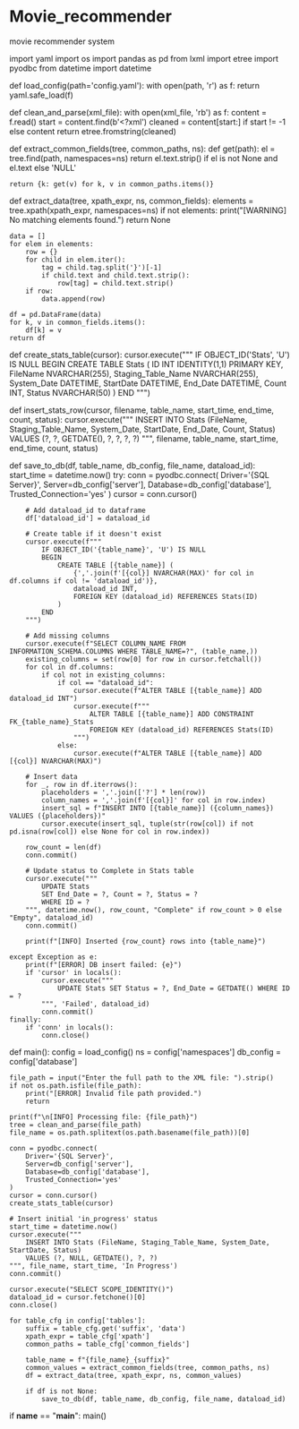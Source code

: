 # Movie_recommender
movie recommender system

import yaml
import os
import pandas as pd
from lxml import etree
import pyodbc
from datetime import datetime

def load_config(path='config.yaml'):
    with open(path, 'r') as f:
        return yaml.safe_load(f)

def clean_and_parse(xml_file):
    with open(xml_file, 'rb') as f:
        content = f.read()
    start = content.find(b'<?xml')
    cleaned = content[start:] if start != -1 else content
    return etree.fromstring(cleaned)

def extract_common_fields(tree, common_paths, ns):
    def get(path):
        el = tree.find(path, namespaces=ns)
        return el.text.strip() if el is not None and el.text else 'NULL'

    return {k: get(v) for k, v in common_paths.items()}

def extract_data(tree, xpath_expr, ns, common_fields):
    elements = tree.xpath(xpath_expr, namespaces=ns)
    if not elements:
        print("[WARNING] No matching elements found.")
        return None

    data = []
    for elem in elements:
        row = {}
        for child in elem.iter():
            tag = child.tag.split('}')[-1]
            if child.text and child.text.strip():
                row[tag] = child.text.strip()
        if row:
            data.append(row)

    df = pd.DataFrame(data)
    for k, v in common_fields.items():
        df[k] = v
    return df

def create_stats_table(cursor):
    cursor.execute("""
        IF OBJECT_ID('Stats', 'U') IS NULL
        BEGIN
            CREATE TABLE Stats (
                ID INT IDENTITY(1,1) PRIMARY KEY,
                FileName NVARCHAR(255),
                Staging_Table_Name NVARCHAR(255),
                System_Date DATETIME,
                StartDate DATETIME,
                End_Date DATETIME,
                Count INT,
                Status NVARCHAR(50)
            )
        END
    """)

def insert_stats_row(cursor, filename, table_name, start_time, end_time, count, status):
    cursor.execute("""
        INSERT INTO Stats (FileName, Staging_Table_Name, System_Date, StartDate, End_Date, Count, Status)
        VALUES (?, ?, GETDATE(), ?, ?, ?, ?)
    """, filename, table_name, start_time, end_time, count, status)

def save_to_db(df, table_name, db_config, file_name, dataload_id):
    start_time = datetime.now()
    try:
        conn = pyodbc.connect(
            Driver='{SQL Server}',
            Server=db_config['server'],
            Database=db_config['database'],
            Trusted_Connection='yes'
        )
        cursor = conn.cursor()

        # Add dataload_id to dataframe
        df['dataload_id'] = dataload_id

        # Create table if it doesn't exist
        cursor.execute(f"""
            IF OBJECT_ID('{table_name}', 'U') IS NULL
            BEGIN
                CREATE TABLE [{table_name}] (
                    {','.join(f'[{col}] NVARCHAR(MAX)' for col in df.columns if col != 'dataload_id')},
                    dataload_id INT,
                    FOREIGN KEY (dataload_id) REFERENCES Stats(ID)
                )
            END
        """)

        # Add missing columns
        cursor.execute(f"SELECT COLUMN_NAME FROM INFORMATION_SCHEMA.COLUMNS WHERE TABLE_NAME=?", (table_name,))
        existing_columns = set(row[0] for row in cursor.fetchall())
        for col in df.columns:
            if col not in existing_columns:
                if col == "dataload_id":
                    cursor.execute(f"ALTER TABLE [{table_name}] ADD dataload_id INT")
                    cursor.execute(f"""
                        ALTER TABLE [{table_name}] ADD CONSTRAINT FK_{table_name}_Stats
                        FOREIGN KEY (dataload_id) REFERENCES Stats(ID)
                    """)
                else:
                    cursor.execute(f"ALTER TABLE [{table_name}] ADD [{col}] NVARCHAR(MAX)")

        # Insert data
        for _, row in df.iterrows():
            placeholders = ','.join(['?'] * len(row))
            column_names = ','.join(f'[{col}]' for col in row.index)
            insert_sql = f"INSERT INTO [{table_name}] ({column_names}) VALUES ({placeholders})"
            cursor.execute(insert_sql, tuple(str(row[col]) if not pd.isna(row[col]) else None for col in row.index))

        row_count = len(df)
        conn.commit()

        # Update status to Complete in Stats table
        cursor.execute("""
            UPDATE Stats
            SET End_Date = ?, Count = ?, Status = ?
            WHERE ID = ?
        """, datetime.now(), row_count, "Complete" if row_count > 0 else "Empty", dataload_id)
        conn.commit()

        print(f"[INFO] Inserted {row_count} rows into {table_name}")

    except Exception as e:
        print(f"[ERROR] DB insert failed: {e}")
        if 'cursor' in locals():
            cursor.execute("""
                UPDATE Stats SET Status = ?, End_Date = GETDATE() WHERE ID = ?
            """, 'Failed', dataload_id)
            conn.commit()
    finally:
        if 'conn' in locals():
            conn.close()

def main():
    config = load_config()
    ns = config['namespaces']
    db_config = config['database']

    file_path = input("Enter the full path to the XML file: ").strip()
    if not os.path.isfile(file_path):
        print("[ERROR] Invalid file path provided.")
        return

    print(f"\n[INFO] Processing file: {file_path}")
    tree = clean_and_parse(file_path)
    file_name = os.path.splitext(os.path.basename(file_path))[0]

    conn = pyodbc.connect(
        Driver='{SQL Server}',
        Server=db_config['server'],
        Database=db_config['database'],
        Trusted_Connection='yes'
    )
    cursor = conn.cursor()
    create_stats_table(cursor)

    # Insert initial 'in_progress' status
    start_time = datetime.now()
    cursor.execute("""
        INSERT INTO Stats (FileName, Staging_Table_Name, System_Date, StartDate, Status)
        VALUES (?, NULL, GETDATE(), ?, ?)
    """, file_name, start_time, 'In Progress')
    conn.commit()

    cursor.execute("SELECT SCOPE_IDENTITY()")
    dataload_id = cursor.fetchone()[0]
    conn.close()

    for table_cfg in config['tables']:
        suffix = table_cfg.get('suffix', 'data')
        xpath_expr = table_cfg['xpath']
        common_paths = table_cfg['common_fields']

        table_name = f"{file_name}_{suffix}"
        common_values = extract_common_fields(tree, common_paths, ns)
        df = extract_data(tree, xpath_expr, ns, common_values)

        if df is not None:
            save_to_db(df, table_name, db_config, file_name, dataload_id)

if __name__ == "__main__":
    main()
